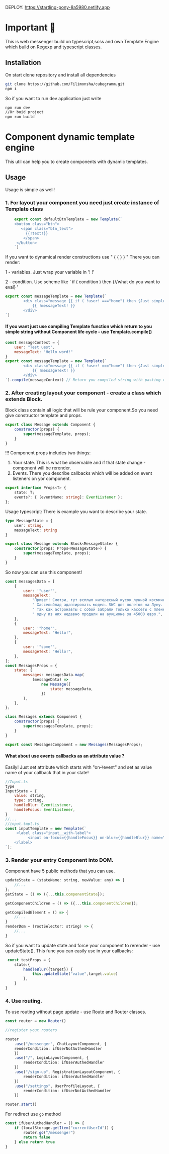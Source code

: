 DEPLOY: https://startling-pony-8a5980.netlify.app

# Important 🤫

This is web messenger build on typescript,scss
and own Template Engine which build on Regexp and typescript classes.

## Installation

On start clone repository and install all dependencies

```bash
git clone https://github.com/Filimonsha/cubegramm.git
npm i
```

So if you want to run dev application just write

```bash
npm run dev
//Or buid project
npm run build
```

# Component dynamic template engine

This util can help you to create components with dynamic templates.

## Usage

Usage is simple as well!

### 1. For layout your component you need just create instance of Template class

```js
    export const defaultBtnTemplate = new Template(`
    <button class="btn">
       <span class="btn_text">
         {{!text!}}
        </span>
     </button>
    `)
```

If you want to dynamical render constructions use " { { } } "
There you can render:

1 - variables. Just wrap your variable in '! !'

2 - condition. Use scheme like ' if ( condition ) then {//what do you want to eval} '

```js
export const messageTemplate = new Template(`
        <div class="message {{ if ( !user! ==="home") then {Just simple string} }} ">
            {{ !messageText! }}
        </div>
`)
```

#### If you want just use compiling Template function which return to you simple string without Component life cycle - use Template.compile()

```js
const messageContext = {
    user: "Test uest",
    messageText: "Hello word!"
}
export const messageTemplate = new Template(`
        <div class="message {{ if ( !user! ==="home") then {Just simple string} }} ">
            {{ !messageText! }}
        </div>
`).compile(messageContext) // Return you compiled string with pasting context
```

### 2. After creating layout your component - create a class which extends Block.

Block class contain all logic that will be rule your component.So you need give constructor template and props.

```js
export class Message extends Component {
    constructor(props) {
        super(messageTemplate, props);
    }
}
```

!!! Component props includes two things:

1. Your state. This is what be observable and if that state change - component will be rerender.
2. Events. There you describe callbacks which will be added on event listeners on yor component.

```ts
export interface Props<T> {
    state: T;
    events?: { [eventName: string]: EventListener };
};
```

Usage typescript: There is example you want to describe your state.

```ts
type MessageState = {
    user: string,
    messageText: string
}

export class Message extends Block<MessageState> {
    constructor(props: Props<MessageState>) {
        super(messageTemplate, props);
    }
}
```

So now you can use this component!

```js
const messagesData = [
    {
        user: '"user"',
        messageText:
            "Привет! Смотри, тут всплыл интересный кусок лунной космической истории — НАСА в какой-то момент попросила" +
            " Хассельблад адаптировать модель SWC для полетов на Луну. Сейчас мы все знаем что астронавты летали с моделью 500 EL — и к слову говоря, все тушки этих камер все еще находятся на поверхности Луны," +
            " так как астронавты с собой забрали только кассеты с пленкой Хассельблад в итоге адаптировал SWC для космоса, но что-то пошло не так и на ракету они так никогда и не попали. Всего их было произведено 25 штук," +
            " одну из них недавно продали на аукционе за 45000 евро.",
    },
    {
        user: '"home"',
        messageText: "Hello!",
    },
    {
        user: '"some"',
        messageText: "Hello!",
    },
];
const MessagesProps = {
    state: {
        messages: messagesData.map(
            (messageData) =>
                new Message({
                    state: messageData,
                })
        ),
    },
};

class Messages extends Component {
    constructor(props) {
        super(messagesTemplate, props);
    }
}

export const MessagesComponent = new Messages(MessagesProps);
```

#### What about use events callbacks as an attribute value ?

Easily! Just set attribute which starts with "on-\\event" and set as value name of your callback that in your state!

```js
//Input.ts
type
InputState = {
    value: string,
    type: string,
    handleBlur: EventListener,
    handleFocus: EventListener,
}
//...
//input.tmpl.ts
const inputTemplate = new Template(`
     <label class="input__with-label">
          <input on-focus={{handleFocus}} on-blur={{handleBlur}} name="{{!name!}}" value="{{!value!}}"  type="{{!type !}}" placeholder={{!placeholder!}}  class="input__with-label_input" type="text" name="login" id="LOGIN">
    </label>
`);
```

### 3. Render your entry Component into DOM.

Component have 5 public methods that you can use.

```js
updateState = (stateName: string, newValue: any) => {
    //...
};
getState = () => ({...this.componentState});

getComponentChildren = () => ({...this.componentChildren});

getCompiledElement = () => {
    //...
}
renderDom = (rootSelector: string) => {
    //...
}
```
So if you want to update state and force your component to rerender - use updateState().
This func you can easily use in your callbacks:
```ts
 const testProps = {
    state:{
        handleBlur({target}) {
            this.updateState("value",target.value)
        },
    }
}
```
### 4. Use routing.

To use routing without page update - use Route and Router classes.

```ts
const router = new Router()

//register yout routers 

router
    .use("/messenger", ChatLayoutComponent, {
    renderCondition: ifUserNotAuthedHandler
    })
    .use("/", LoginLayoutComponent, {
        renderCondition: ifUserAuthedHandler
    })
    .use("/sign-up", RegistrationLayoutComponent, {
        renderCondition: ifUserAuthedHandler
    })
    .use("/settings", UserProfileLayout, {
        renderCondition: ifUserNotAuthedHandler
    })

router.start()
```

For redirect use ```go``` method 
```ts
const ifUserAuthedHandler = () => {
    if (localStorage.getItem("currentUserId")) {
        router.go("/messenger")
        return false
    } else return true
}
```
